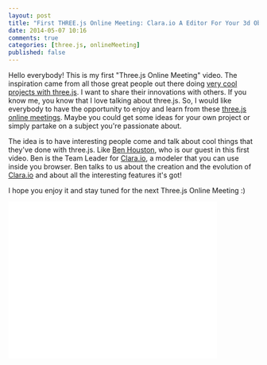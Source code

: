 ```yaml
---
layout: post
title: "First THREE.js Online Meeting: Clara.io A Editor For Your 3d Object In Your Browser"
date: 2014-05-07 10:16
comments: true
categories: [three.js, onlineMeeting]
published: false
---
```


Hello everybody! This is my first "Three.js Online Meeting" video. The inspiration came from all those great people out there doing [very cool projects with three.js](http://threejs.org). I want to share their innovations with others. If you know me, you know that I love talking about three.js. So, I would like everybody to have the opportunity to enjoy and learn from these [three.js online meetings](http://learningthreejs.com/blog/categories/onlinemeeting/). Maybe you could get some ideas for your own project or simply partake on a subject you're passionate about. 

The idea is to have interesting people come and talk about cool things that they've done with three.js. Like [Ben Houston](https://twitter.com/BenAtExocortex), who is our guest in this first video. Ben is the Team Leader for [Clara.io](http://clara.io/), a modeler that you can use inside you browser. Ben talks to us about the creation and the evolution of [Clara.io](http://clara.io/) and about all the interesting features it's got!

I hope you enjoy it and stay tuned for the next Three.js Online Meeting :)

<iframe width="420" height="315" src="//www.youtube.com/embed/5pdxh9pjKzQ" frameborder="0" allowfullscreen></iframe>
